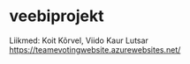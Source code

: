 # veebiprojekt
Liikmed: Koit Kõrvel, Viido Kaur Lutsar
https://teamevotingwebsite.azurewebsites.net/
